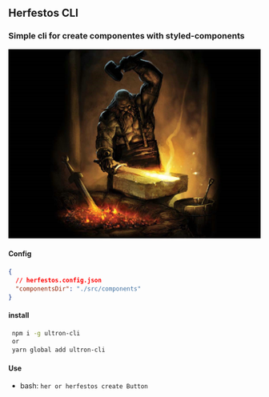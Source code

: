 ## Herfestos CLI

### Simple cli for create componentes with styled-components

![alt](./assets/hefesto.jpg)

#### Config

```json
{
  // herfestos.config.json
  "componentsDir": "./src/components"
}
```

#### install

```bash
 npm i -g ultron-cli
 or
 yarn global add ultron-cli
```

#### Use

- bash: `her or herfestos create Button`
